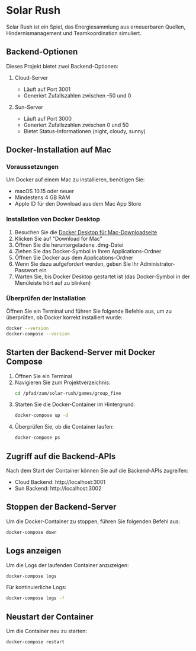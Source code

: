 # Solar Rush

Solar Rush ist ein Spiel, das Energiesammlung aus erneuerbaren Quellen, Hindernismanagement und Teamkoordination simuliert.

## Backend-Optionen

Dieses Projekt bietet zwei Backend-Optionen:

1. Cloud-Server
   - Läuft auf Port 3001
   - Generiert Zufallszahlen zwischen -50 und 0

2. Sun-Server
   - Läuft auf Port 3000
   - Generiert Zufallszahlen zwischen 0 und 50
   - Bietet Status-Informationen (night, cloudy, sunny)

## Docker-Installation auf Mac

### Voraussetzungen

Um Docker auf einem Mac zu installieren, benötigen Sie:
- macOS 10.15 oder neuer
- Mindestens 4 GB RAM
- Apple ID für den Download aus dem Mac App Store

### Installation von Docker Desktop

1. Besuchen Sie die [Docker Desktop für Mac-Downloadseite](https://www.docker.com/products/docker-desktop)
2. Klicken Sie auf "Download for Mac"
3. Öffnen Sie die heruntergeladene .dmg-Datei
4. Ziehen Sie das Docker-Symbol in Ihren Applications-Ordner
5. Öffnen Sie Docker aus dem Applications-Ordner
6. Wenn Sie dazu aufgefordert werden, geben Sie Ihr Administrator-Passwort ein
7. Warten Sie, bis Docker Desktop gestartet ist (das Docker-Symbol in der Menüleiste hört auf zu blinken)

### Überprüfen der Installation

Öffnen Sie ein Terminal und führen Sie folgende Befehle aus, um zu überprüfen, ob Docker korrekt installiert wurde:

```bash
docker --version
docker-compose --version
```

## Starten der Backend-Server mit Docker Compose

1. Öffnen Sie ein Terminal
2. Navigieren Sie zum Projektverzeichnis:
   ```bash
   cd /pfad/zum/solar-rush/games/group_five
   ```
3. Starten Sie die Docker-Container im Hintergrund:
   ```bash
   docker-compose up -d
   ```
4. Überprüfen Sie, ob die Container laufen:
   ```bash
   docker-compose ps
   ```

## Zugriff auf die Backend-APIs

Nach dem Start der Container können Sie auf die Backend-APIs zugreifen:

- Cloud Backend: http://localhost:3001
- Sun Backend: http://localhost:3002

## Stoppen der Backend-Server

Um die Docker-Container zu stoppen, führen Sie folgenden Befehl aus:

```bash
docker-compose down
```

## Logs anzeigen

Um die Logs der laufenden Container anzuzeigen:

```bash
docker-compose logs
```

Für kontinuierliche Logs:

```bash
docker-compose logs -f
```

## Neustart der Container

Um die Container neu zu starten:

```bash
docker-compose restart
```
